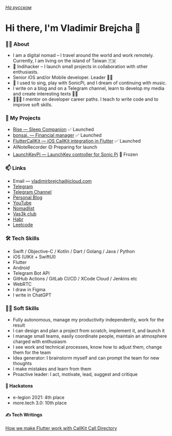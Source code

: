 *[На русском](README-RU.md)*

# Hi there, I'm Vladimir Brejcha 👋

### 🙋‍♂️ About

- I am a digital nomad – I travel around the world and work remotely. Currently, I am living on the island of Taiwan 🇹🇼
- 💎 Indihacker – I launch small projects in collaboration with other enthusiasts.
- Senior iOS and/or Mobile developer. Leader 💪🏻
- 🎹 I used to sing, play with SonicPi, and I dream of continuing with music.
- I write on a blog and on a Telegram channel, learn to develop my media and create interesting texts ✍🏻
- 👨🏻‍🏫 I mentor on developer career paths. I teach to write code and to improve soft skills.

### 🚀 My Projects
- [Rise — Sleep Companion](https://rise.vladimirbrejcha.com) ✅ Launched
- [bonsai. — Financial manager](https://github.com/appbonsai) ✅ Launched
- [FlutterCallKit — iOS CallKit integration in Flutter](https://github.com/voximplant/flutter_callkit) ✅ Launched
- AINoteRecorder 🟡 Preparing for launch
- [LaunchKeyPi — LaunchKey controller for Sonic Pi](https://github.com/VladimirBrejcha/LaunchkeyPi)  🛑 Frozen

### 📫 Links

- Email — vladimirbrejcha@icloud.com
- [Telegram](https://t.me/vladimirbrejcha)
- [Telegram Channel](https://t.me/BrejchaBlog)
- [Personal Blog](https://blog.vladimirbrejcha.com)
- [YouTube](https://www.youtube.com/channel/UCDJwCJh79cpUhHRS0hUDQQw)
- [Nomadlist](https://nomadlist.com/@vladimirbrejcha)
- [Vas3k club](https://vas3k.club/user/VladimirBrejcha/)
- [Habr](https://habr.com/ru/users/VladimirBrejcha/)
- [Leetcode](https://leetcode.com/VladimirBrejcha/)

### 🛠 Tech Skills

- Swift / Objective-C / Kotlin / Dart / Golang / Java / Python
- iOS (UIKit + SwiftUI)
- Flutter
- Android
- Telegram Bot API
- GitHub Actions / GitLab CI/CD / XCode Cloud / Jenkins etc
- WebRTC
- I draw in Figma
- I write in ChatGPT

### 🧘🏻 Soft Skills

- Fully autonomous, manage my productivity independently, work for the result
- I can design and plan a project from scratch, implement it, and launch it
- I manage small teams, easily coordinate people, maintain an atmosphere charged with enthusiasm
- I see work and technical processes, know how to adjust them, change them for the team
- Idea generator: I brainstorm myself and can prompt the team for new thoughts
- I make mistakes and learn from them
- Proactive leader: I act, motivate, lead, suggest and critique

#### 🤺 Hackatons

- e-legion 2021: 4th place
- more.tech 3.0: 10th place

#### ✍️ Tech Writings

[How we make Flutter work with CallKit Call Directory](https://dev.to/imaximova/how-we-make-flutter-work-with-callkit-call-directory-5334)

